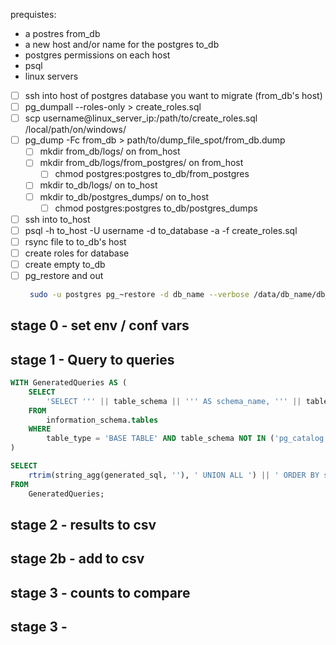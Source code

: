 prequistes:
- a postres from_db
- a new host and/or name for the postgres to_db 
- postgres permissions on each host
- psql
- linux servers

- [ ] ssh into host of postgres database you want to migrate (from_db's host)
- [ ] pg_dumpall --roles-only > create_roles.sql
- [ ] scp username@linux_server_ip:/path/to/create_roles.sql /local/path/on/windows/
- [ ] pg_dump -Fc from_db > path/to/dump_file_spot/from_db.dump
  - [ ] mkdir from_db/logs/ on from_host
  - [ ] mkdir from_db/logs/from_postgres/ on from_host
    - [ ] chmod postgres:postgres to_db/from_postgres
  - [ ] mkdir to_db/logs/ on to_host
  - [ ] mkdir to_db/postgres_dumps/ on to_host
    - [ ] chmod postgres:postgres to_db/postgres_dumps
- [ ] ssh into to_host
- [ ] psql -h to_host -U username -d to_database -a -f create_roles.sql
- [ ] rsync file to to_db's host
- [ ] create roles for database
- [ ] create empty to_db
- [ ] pg_restore and out 
  ```sh
   sudo -u postgres pg_~restore -d db_name --verbose /data/db_name/db_name.dump > /data/db_name_090823.log 2>&1
  ```

## stage 0 - set env / conf vars
## stage 1 - Query to queries
```sql
WITH GeneratedQueries AS (
    SELECT 
        'SELECT ''' || table_schema || ''' AS schema_name, ''' || table_name || ''' AS table_name, COUNT(*) FROM "' || table_schema || '"."' || table_name || '" UNION ALL ' as generated_sql
    FROM 
        information_schema.tables 
    WHERE 
        table_type = 'BASE TABLE' AND table_schema NOT IN ('pg_catalog', 'information_schema')
)

SELECT 
    rtrim(string_agg(generated_sql, ''), ' UNION ALL ') || ' ORDER BY schema_name ASC, table_name ASC' as final_sql 
FROM 
    GeneratedQueries;

```
## stage 2 - results to csv
## stage 2b - add to csv
## stage 3 - counts to compare
## stage 3 - 